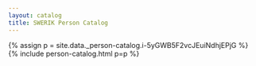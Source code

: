 ```yaml
---
layout: catalog
title: SWERIK Person Catalog
---
```

{% assign p = site.data._person-catalog.i-5yGWB5F2vcJEuiNdhjEPjG %}
{% include person-catalog.html p=p %}

